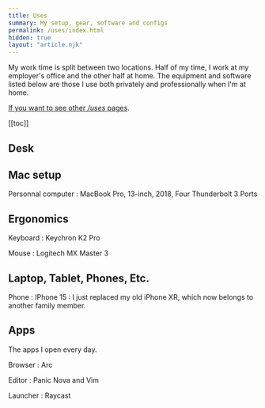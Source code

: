 ```yaml
---
title: Uses
summary: My setup, gear, software and configs
permalink: /uses/index.html
hidden: true
layout: "article.njk"
---
```


My work time is split between two locations. Half of my time, I work at my employer's office and the other half at home. The equipment and software listed below are those I use both privately and professionally when I'm at home.

[If you want to see other _/uses_ pages](https://uses.tech/).

[[toc]]

## Desk



## Mac setup

Personnal computer
    : MacBook Pro, 13-inch, 2018, Four Thunderbolt 3 Ports

## Ergonomics

Keyboard
    : Keychron K2 Pro

Mouse
    : Logitech MX Master 3

## Laptop, Tablet, Phones, Etc.

Phone
    : IPhone 15
    : I just replaced my old iPhone XR, which now belongs to another family member.

## Apps

The apps I open every day.

Browser
    : Arc

Editor
    : Panic Nova and Vim

Launcher
    : Raycast

